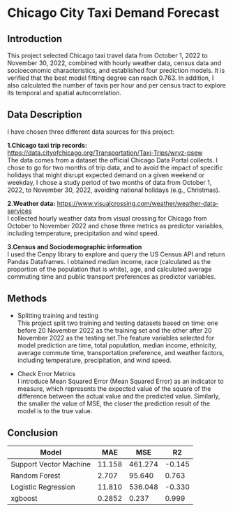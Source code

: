 # Chicago City Taxi Demand Forecast

## Introduction
This project selected Chicago taxi travel data from October 1, 2022 to November 30, 2022, combined with hourly weather data, census data and socioeconomic characteristics, and established four prediction models. It is verified that the best model fitting degree can reach 0.763. In addition, I also calculated the number of taxis per hour and per census tract to explore its temporal and spatial autocorrelation.  
## Data Description
I have chosen three different data sources for this project:  

**1.Chicago taxi trip records:** https://data.cityofchicago.org/Transportation/Taxi-Trips/wrvz-psew  
The data comes from a dataset the official Chicago Data Portal collects. I chose to go for two months of trip data, and to avoid the impact of specific holidays that might disrupt expected demand on a given weekend or weekday, I chose a study period of two months of data from October 1, 2022, to November 30, 2022, avoiding national holidays (e.g., Christmas).  

**2.Weather data:** https://www.visualcrossing.com/weather/weather-data-services  
I collected hourly weather data from visual crossing for Chicago from October to November 2022 and chose three metrics as predictor variables, including temperature, precipitation and wind speed.  

**3.Census and Sociodemographic information**  
I used the Cenpy library to explore and query the US Census API and return Pandas Dataframes. I obtained median income, race (calculated as the proportion of the population that is white), age, and calculated average commuting time and public transport preferences as predictor variables.  

## Methods
- Splitting training and testing  
This project split two training and testing datasets based on time: one before 20 November 2022 as the training set and the other after 20 November 2022 as the testing set.The feature variables selected for model prediction are time, total population, median income, ethnicity, average commute time, transportation preference, and weather factors, including temperature, precipitation, and wind speed.  

- Check Error Metrics  
I introduce Mean Squared Error (Mean Squared Error) as an indicator to measure, which represents the expected value of the square of the difference between the actual value and the predicted value. Similarly, the smaller the value of MSE, the closer the prediction result of the model is to the true value.  
## Conclusion
| Model                | MAE     | MSE     | R2    |
|----------------------|---------|---------|-------|
| Support Vector Machine | 11.158 | 461.274 | -0.145|
| Random Forest        | 2.707   | 95.640  | 0.763 |
| Logistic Regression  | 11.810  | 536.048 | -0.330|
| xgboost              | 0.2852  | 0.237   | 0.999 |



